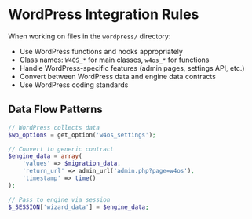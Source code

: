 # WordPress Integration Rules

When working on files in the `wordpress/` directory:

- Use WordPress functions and hooks appropriately
- Class names: `W4OS_*` for main classes, `w4os_*` for functions
- Handle WordPress-specific features (admin pages, settings API, etc.)
- Convert between WordPress data and engine data contracts
- Use WordPress coding standards

## Data Flow Patterns
```php
// WordPress collects data
$wp_options = get_option('w4os_settings');

// Convert to generic contract
$engine_data = array(
    'values' => $migration_data,
    'return_url' => admin_url('admin.php?page=w4os'),
    'timestamp' => time()
);

// Pass to engine via session
$_SESSION['wizard_data'] = $engine_data;
```
